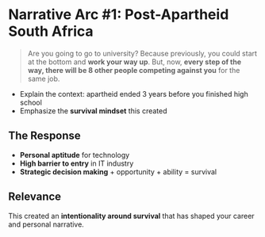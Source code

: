 # Narrative Arc #1: Post-Apartheid South Africa

> Are you going to go to university? Because previously, you could start at the bottom and **work your way up**. But, now, **every step of the way, there will be 8 other people competing against you** for the same job.

- Explain the context: apartheid ended 3 years before you finished high school
- Emphasize the **survival mindset** this created

## The Response

- **Personal aptitude** for technology
- **High barrier to entry** in IT industry
- **Strategic decision making** + opportunity + ability = survival

## Relevance

This created an **intentionality around survival** that has shaped your career and personal narrative. 